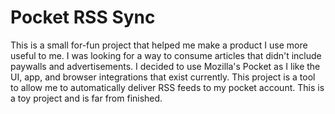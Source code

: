 ﻿# Pocket RSS Sync
This is a small for-fun project that helped me make a product I use more useful to me. I was looking for a way to consume articles that didn't include paywalls and advertisements. I decided to use Mozilla's Pocket as I like the UI, app, and browser integrations that exist currently. This project is a tool to allow me to automatically deliver RSS feeds to my pocket account.
This is a toy project and is far from finished.
